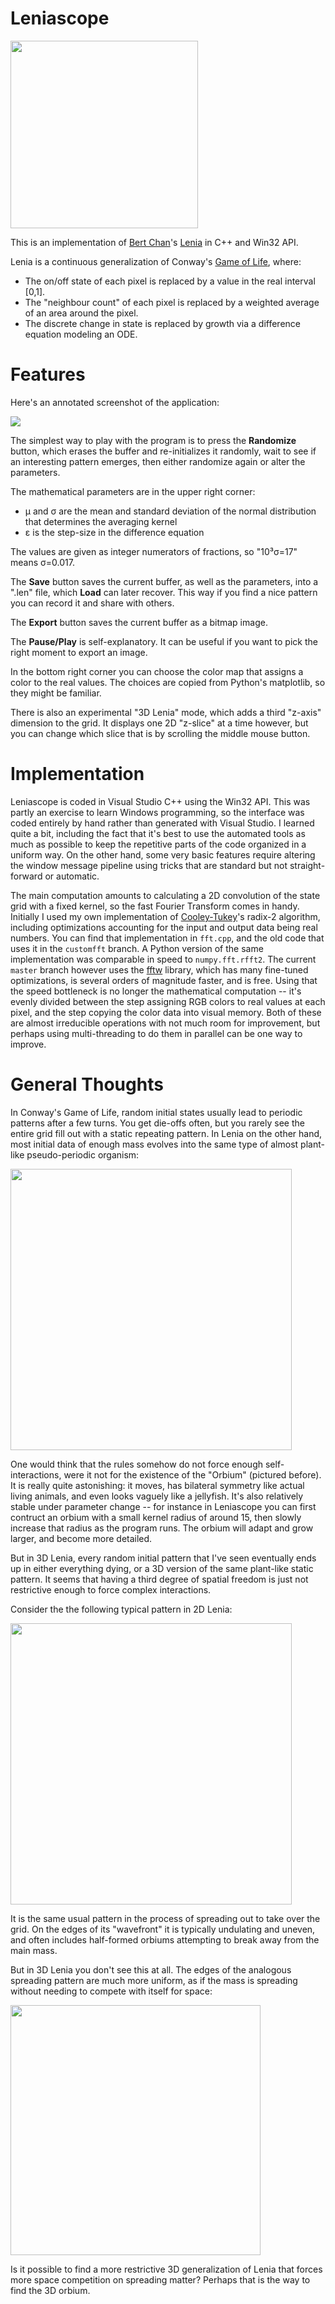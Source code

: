 # Leniascope

<img src=images/orbium.bmp height=300 width=300>

This is an implementation of <a href=https://chakazul.github.io/>Bert Chan</a>'s <a href=https://en.wikipedia.org/wiki/Lenia>Lenia</a> in C++ and Win32 API.

Lenia is a continuous generalization of Conway's <a href=https://en.wikipedia.org/wiki/Conway%27s_Game_of_Life>Game of Life</a>, where:

- The on/off state of each pixel is replaced by a value in the real interval [0,1].
- The "neighbour count" of each pixel is replaced by a weighted average of an area around the pixel.
- The discrete change in state is replaced by growth via a difference equation modeling an ODE.

# Features

Here's an annotated screenshot of the application:

<fig>
<img src=images/screenshot.jpg>
</fig>

The simplest way to play with the program is to press the **Randomize** button, which erases the buffer and re-initializes it randomly, wait to see if an interesting pattern emerges, then either
randomize again or alter the parameters.

The mathematical parameters are in the upper right corner:
- μ and σ are the mean and standard deviation of the normal distribution that determines the averaging kernel
- ε is the step-size in the difference equation

The values are given as integer numerators of fractions, so "10³σ=17" means σ=0.017.

The **Save** button saves the current buffer, as well as the parameters, into a ".len" file, which **Load** can later recover. This way if you find a nice pattern you can record it and share with others.

The **Export** button saves the current buffer as a bitmap image. 

The **Pause/Play** is self-explanatory. It can be useful if you want to pick the right moment to export an image.

In the bottom right corner you can choose the color map that assigns a color to the real values. The choices are copied from Python's matplotlib, so they might be familiar.

There is also an experimental "3D Lenia" mode, which adds a third "z-axis" dimension to the grid. It displays one 2D "z-slice" at a time however, but you can change which slice that is by scrolling the middle mouse button.


# Implementation

Leniascope is coded in Visual Studio C++ using the Win32 API. This was partly an exercise to learn Windows programming, so the interface was coded entirely by hand rather than generated with Visual Studio. I learned quite a bit, including the fact that it's best to use the automated tools as much as possible to keep the repetitive parts of the code organized in a uniform way. On the other hand, some very basic features require altering the window message pipeline using tricks that are standard but not straight-forward or automatic.

The main computation  amounts to calculating a 2D convolution of the state grid with a fixed kernel, so the fast Fourier Transform comes in handy. Initially I used my own implementation of <a href=https://en.wikipedia.org/wiki/Cooley%E2%80%93Tukey_FFT_algorithm>Cooley-Tukey</a>'s radix-2 algorithm, including optimizations accounting for the input and output data being real numbers. You can find that implementation in `fft.cpp`, and the old code that uses it in the `customfft` branch. A Python version of the same implementation was comparable in speed to `numpy.fft.rfft2`. The current `master` branch however uses the <a href=https://www.fftw.org/>fftw</a> library, which has many fine-tuned optimizations, is several orders of magnitude faster, and is free. Using that the speed bottleneck is no longer the mathematical computation -- it's evenly divided between the step assigning RGB colors to real values at each pixel, and the step copying the color data into visual memory. Both of these are almost irreducible operations with not much room for improvement, but perhaps using multi-threading to do them in parallel can be one way to improve.

# General Thoughts

In Conway's Game of Life, random initial states usually lead to periodic patterns after a few turns. You get die-offs often, but you rarely see the entire grid fill out with a static repeating pattern. In Lenia on the other hand, most initial data of enough mass evolves into the same type of almost plant-like pseudo-periodic organism:

<img src=images\plants.jpg height=450 width=450>

One would think that the rules somehow do not force enough self-interactions, were it not for the existence of the "Orbium" (pictured before). It is really quite astonishing: it moves, has bilateral 
symmetry like actual living animals, and even looks vaguely like a jellyfish. It's also relatively stable under parameter change -- for instance in Leniascope you can first contruct an orbium with a small kernel radius of around 15, then slowly increase that radius as the program runs. The orbium will adapt and grow larger, and become more detailed. 

But in 3D Lenia, every random initial pattern that I've seen eventually ends up in either everything dying, or a 3D version of the same plant-like static pattern. It seems that having a third degree of spatial freedom is just not restrictive enough to force complex interactions. 

Consider the the following typical pattern in 2D Lenia:

<img src=images\plantorb.bmp height=450 width=450>

It is the same usual pattern in the process of spreading out to take over the grid. On the edges of its "wavefront" it is typically undulating and uneven, and often includes half-formed orbiums attempting to break away from the main mass. 

But in 3D Lenia you don't see this at all. The edges of the analogous spreading pattern are much more uniform, as if the mass is spreading without needing to compete with itself for space:

<img src=images\3dplants.bmp height=400 width=400>

Is it possible to find a more restrictive 3D generalization of Lenia that forces more space competition on spreading matter? Perhaps that is the way to find the 3D orbium.
